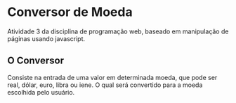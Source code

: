 # Conversor de Moeda
Atividade 3 da disciplina de programação web, baseado em manipulação de páginas usando javascript.

## O Conversor
Consiste na entrada de uma valor em determinada moeda, que pode ser real, dólar, euro, libra ou iene. O qual será convertido para a moeda escolhida pelo usuário.
